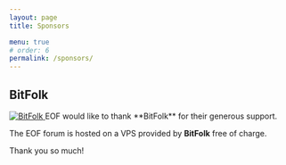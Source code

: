 ```yaml
---
layout: page
title: Sponsors

menu: true
# order: 6
permalink: /sponsors/
---
```


<link rel="stylesheet" href="/assets/css/custom.css">

## BitFolk
<a href="https://bitfolk.com/" target="_blank" class="eof-sponsor-logo">
  <img alt="BitFolk" src="/assets/img/bitfolk.png"/>
</a>
EOF would like to thank **BitFolk** for their generous support.

The EOF forum is hosted on a VPS provided by **BitFolk** free of charge.

Thank you so much!

